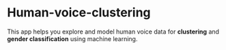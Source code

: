 # Human-voice-clustering
This app helps you explore and model human voice data for **clustering** and **gender classification** using machine learning.
